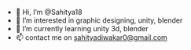 - 👋 Hi, I’m @Sahitya18
- 👀 I’m interested in graphic designing, unity, blender
- 🌱 I’m currently learning unity 3d, blender
- 📫 contact me on sahityadiwakar0@gmail.com

<!---
Sahitya18/Sahitya18 is a ✨ special ✨ repository because its `README.md` (this file) appears on your GitHub profile.
You can click the Preview link to take a look at your changes.
--->
